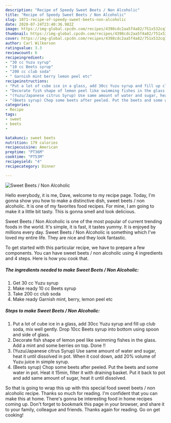 ```yaml
---
description: "Recipe of Speedy Sweet Beets / Non Alcoholic"
title: "Recipe of Speedy Sweet Beets / Non Alcoholic"
slug: 1071-recipe-of-speedy-sweet-beets-non-alcoholic
date: 2020-07-24T23:40:36.982Z
image: https://img-global.cpcdn.com/recipes/4398cdc2aa5f4a82/751x532cq70/sweet-beets-non-alcoholic-recipe-main-photo.jpg
thumbnail: https://img-global.cpcdn.com/recipes/4398cdc2aa5f4a82/751x532cq70/sweet-beets-non-alcoholic-recipe-main-photo.jpg
cover: https://img-global.cpcdn.com/recipes/4398cdc2aa5f4a82/751x532cq70/sweet-beets-non-alcoholic-recipe-main-photo.jpg
author: Carl Wilkerson
ratingvalue: 3.3
reviewcount: 6
recipeingredient:
- "30 cc Yuzu syrup"
- "10 cc Beets syrup"
- "200 cc club soda"
- " Garnish mint berry lemon peel etc"
recipeinstructions:
- "Put a lot of cube ice in a glass, add 30cc Yuzu syrup and fill up club soda, mix well gently. Drop 10cc Beets syrup into bottom using spoon and side of glass."
- "Decorate fish shape of lemon peel like swimming fishes in the glass. Add a mint and some berries on top. Done !!"
- "(Yuzu/Japanese citrus Syrup) Use same amount of water and sugar, heat it until dissolved in pot. When it cool down, add 20% volume of Yuzu juice in simple syrup."
- "(Beets syrup) Chop some beets after peeled. Put the beets and some water in pot. Heat it 15min, filter it with draining basket. Put it back to pot and add same amount of sugar, heat it until dissolved."
categories:
- Recipe
tags:
- sweet
- beets
- 

katakunci: sweet beets  
nutrition: 179 calories
recipecuisine: American
preptime: "PT36M"
cooktime: "PT53M"
recipeyield: "4"
recipecategory: Dinner

---
```



![Sweet Beets / Non Alcoholic](https://img-global.cpcdn.com/recipes/4398cdc2aa5f4a82/751x532cq70/sweet-beets-non-alcoholic-recipe-main-photo.jpg)

Hello everybody, it is me, Dave, welcome to my recipe page. Today, I'm gonna show you how to make a distinctive dish, sweet beets / non alcoholic. It is one of my favorites food recipes. For mine, I am going to make it a little bit tasty. This is gonna smell and look delicious.

Sweet Beets / Non Alcoholic is one of the most popular of current trending foods in the world. It's simple, it is fast, it tastes yummy. It is enjoyed by millions every day. Sweet Beets / Non Alcoholic is something which I've loved my entire life. They are nice and they look fantastic.




To get started with this particular recipe, we have to prepare a few components. You can have sweet beets / non alcoholic using 4 ingredients and 4 steps. Here is how you cook that.

<!--inarticleads1-->

##### The ingredients needed to make Sweet Beets / Non Alcoholic:

1. Get 30 cc Yuzu syrup
1. Make ready 10 cc Beets syrup
1. Take 200 cc club soda
1. Make ready  Garnish mint, berry, lemon peel etc




<!--inarticleads2-->

##### Steps to make Sweet Beets / Non Alcoholic:

1. Put a lot of cube ice in a glass, add 30cc Yuzu syrup and fill up club soda, mix well gently. Drop 10cc Beets syrup into bottom using spoon and side of glass.
1. Decorate fish shape of lemon peel like swimming fishes in the glass. Add a mint and some berries on top. Done !!
1. (Yuzu/Japanese citrus Syrup) Use same amount of water and sugar, heat it until dissolved in pot. When it cool down, add 20% volume of Yuzu juice in simple syrup.
1. (Beets syrup) Chop some beets after peeled. Put the beets and some water in pot. Heat it 15min, filter it with draining basket. Put it back to pot and add same amount of sugar, heat it until dissolved.




So that is going to wrap this up with this special food sweet beets / non alcoholic recipe. Thanks so much for reading. I'm confident that you can make this at home. There's gonna be interesting food in home recipes coming up. Don't forget to bookmark this page in your browser, and share it to your family, colleague and friends. Thanks again for reading. Go on get cooking!
